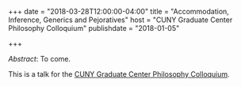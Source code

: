 +++
date = "2018-03-28T12:00:00-04:00"
title = "Accommodation, Inference, Generics and Pejoratives"
host = "CUNY Graduate Center Philosophy Colloquium"
publishdate = "2018-01-05"

+++

*Abstract*: To come.

This is a talk for the [CUNY Graduate Center Philosophy Colloquium](https://www.gc.cuny.edu/Page-Elements/Academics-Research-Centers-Initiatives/Doctoral-Programs/Philosophy/Program-Events/Colloquium/).

